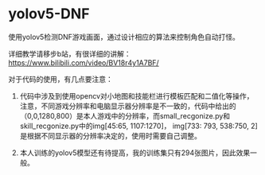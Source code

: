 # yolov5-DNF
使用yolov5检测DNF游戏画面，通过设计相应的算法来控制角色自动打怪。

详细教学请移步b站，有很详细的讲解：https://www.bilibili.com/video/BV18r4y1A7BF/

对于代码的使用，有几点要注意：

1. 代码中涉及到使用opencv对小地图和技能栏进行模板匹配和二值化等操作，注意，不同游戏分辨率和电脑显示器分辨率是不一致的，代码中给出的（0,0,1280,800）是本人游戏中的分辨率，而small_recgonize.py和skill_recgonize.py中的img[45:65, 1107:1270]， img[733: 793, 538:750, 2]是根据不同显示器的分辨率决定的，使用时需要自己调整。

2. 本人训练的yolov5模型还有待提高，我的训练集只有294张图片，因此效果一般。
